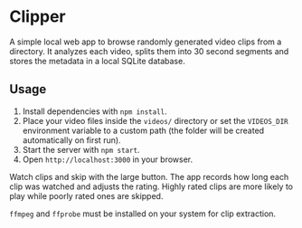 # Clipper

A simple local web app to browse randomly generated video clips from a directory. It analyzes each video, splits them into 30 second segments and stores the metadata in a local SQLite database.

## Usage
1. Install dependencies with `npm install`.
2. Place your video files inside the `videos/` directory or set the `VIDEOS_DIR` environment variable to a custom path (the folder will be created automatically on first run).
3. Start the server with `npm start`.
4. Open `http://localhost:3000` in your browser.

Watch clips and skip with the large button. The app records how long each clip was watched and adjusts the rating. Highly rated clips are more likely to play while poorly rated ones are skipped.

`ffmpeg` and `ffprobe` must be installed on your system for clip extraction.
